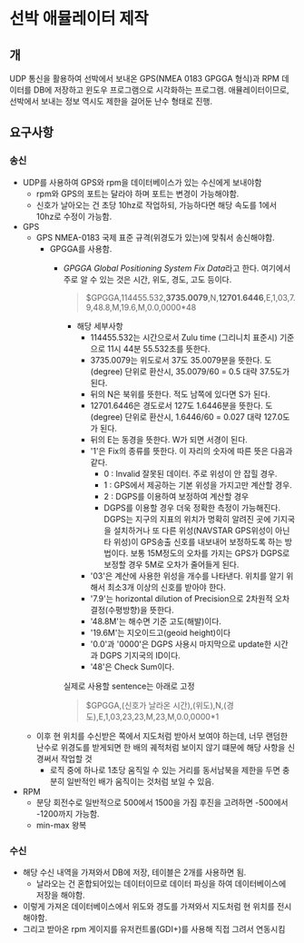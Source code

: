 # 선박 애뮬레이터 제작

## 개
UDP 통신을 활용하여 선박에서 보내온 GPS(NMEA 0183 GPGGA 형식)과 RPM 데이터를 DB에 저장하고 윈도우 프로그램으로 시각화하는 프로그램.
애뮬레이터이므로, 선박에서 보내는 정보 역시도 제한을 걸어둔 난수 형태로 진행.

## 요구사항

### 송신

- UDP를 사용하여 GPS와 rpm을 데이터베이스가 있는 수신에게 보내야함
    - rpm와 GPS의 포트는 달라야 하며 포트는 변경이 가능해야함.
    - 신호가 날아오는 건 초당 10hz로 작업하되, 가능하다면 해당 속도를 1에서 10hz로 수정이 가능함.
- GPS
    - GPS NMEA-0183 국제 표준 규격(위경도가 있는)에 맞춰서 송신해야함.
        - GPGGA를 사용함.
            - *GPGGA* *Global Positioning System Fix Data*라고 한다. 여기에서 주로 알 수 있는 것은 시간, 위도, 경도, 고도 등이다.
                
                > $GPGGA,114455.532,**3735.0079**,N,**12701.6446**,E,1,03,7.9,48.8,M,19.6,M,0.0,0000*48
                > 
                - 해당 세부사항
                    - 114455.532는 시간으로서 Zulu time (그리니치 표준시) 기준으로 11시 44분 55.532초를 뜻한다.
                    - 3735.0079는 위도로서 37도 35.0079분을 뜻한다. 도(degree) 단위로 환산시, 35.0079/60 = 0.5 대략 37.5도가 된다.
                    - 뒤의 N은 북위를 뜻한다. 적도 남쪽에 있다면 S가 된다.
                    - 12701.6446은 경도로서 127도 1.6446분을 뜻한다. 도(degree) 단위로 환산시, 1.6446/60 = 0.027 대략 127.0도가 된다.
                    - 뒤의 E는 동경을 뜻한다. W가 되면 서경이 된다.
                    - '1'은 Fix의 종류를 뜻한다. 이 자리의 숫자에 따른 뜻은 다음과 같다.
                        - 0 : Invalid 잘못된 데이터. 주로 위성이 안 잡힐 경우.
                        - 1 : GPS에서 제공하는 기본 위성을 가지고만 계산할 경우.
                        - 2 : DGPS를 이용하여 보정하여 계산할 경우
                        - DGPS를 이용할 경우 더욱 정확한 측정이 가능해진다. DGPS는 지구의 지표의 위치가 명확히 알려진 곳에 기지국을 설치하거나 또 다른 위성(NAVSTAR GPS위성이 아닌 타 위성)이 GPS송출 신호를 내보내어 보정하도록 하는 방법이다. 보통 15M정도의 오차를 가지는 GPS가 DGPS로 보정할 경우 5M로 오차가 줄어들게 된다.
                    - '03'은 계산에 사용한 위성을 개수를 나타낸다. 위치를 알기 위해서 최소3개 이상의 신호를 받아야 한다.
                    - '7.9'는 horizontal dilution of Precision으로 2차원적 오차결정(수평방향)을 뜻한다.
                    - '48.8M'는 해수면 기준 고도(해발)이다.
                    - '19.6M'는 지오이드고(geoid height)이다
                    - '0.0'과 '0000'은 DGPS 사용시 마지막으로 update한 시간과 DGPS 기지국의 ID이다.
                    - '48'은 Check Sum이다.
                
                실제로 사용할 sentence는 아래로 고정 
                
                > $GPGGA,(신호가 날라온 시간),(위도),N,(경도),E,1,03,23,23,M,23,M,0.0,0000*1
                > 
    - 이후 현 위치를 수신받은 쪽에서 지도처럼 받아서 보여야 하는데, 너무 랜덤한 난수로 위경도를 받게되면 한 배의 궤적처럼 보이지 않기 떄문에 해당 사항을 신경써서 작업할 것
        - 로직 중에 하나로 1초당 움직일 수 있는 거리를 동서남북을 제한을 두면 충분히 일반적인 배가 움직이는 것처럼 보일 수 있음.
- RPM
    - 분당 회전수로 일반적으로 500에서 1500을 가짐 후진을 고려하면 -500에서 -1200까지 가능함.
    - min-max 왕복

### 수신

- 해당 수신 내역을 가져와서 DB에 저장, 테이블은 2개를 사용하면 됨.
    - 날라오는 건 혼합되어있는 데이터이므로 데이터 파싱을 하여 데이터베이스에 저장을 해야함.
- 이렇게 가져온 데이터베이스에서 위도와 경도를 가져와서 지도처럼 현 위치를 전시해야함.
- 그리고 받아온 rpm 게이지를 유저컨트롤(GDI+)를 사용해 직접 그려서 연동시킴
